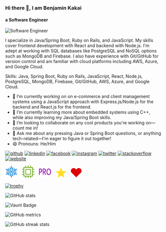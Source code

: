### Hi there 👋, I am Benjamin Kakai
#### a Software Engineer
![Software Engineer](https://github.blog/wp-content/uploads/2021/01/102393310-07478b80-3f8d-11eb-84eb-392d555ebd29.png?fit=1200%2C630)

I specialize in Java/Spring Boot, Ruby on Rails, and JavaScript. My skills cover frontend development with React and backend with Node.js. I'm adept at working with SQL databases like PostgreSQL and NoSQL options such as MongoDB and Firebase. I also have experience with Git/GitHub for version control and am familiar with cloud platforms including AWS, Azure, and Google Cloud.

Skills: Java, Spring Boot, Ruby on Rails, JavaScript, React, Node.js, PostgreSQL, MongoDB, Firebase, Git/GitHub, AWS, Azure, and Google Cloud.

- 🔭 I’m currently working on on e-commerce and client management systems using a JavaScript approach with Express.js/Node.js for the backend and React.js for the frontend. 
- 🌱 I’m currently learning more about embedded systems using C++, while also improving my Java/Spring Boot skills. 
- 👯 I’m looking to collaborate on any cool products you're working on—count me in! 
- 💬 Ask me about any pressing Java or Spring Boot questions, or anything tech-related—I'm eager to figure it out together! 
- 😄 Pronouns: He/Him 


[<img src='https://cdn.jsdelivr.net/npm/simple-icons@3.0.1/icons/github.svg' alt='github' height='40'>](https://github.com/BenjaminKakai)  [<img src='https://cdn.jsdelivr.net/npm/simple-icons@3.0.1/icons/linkedin.svg' alt='linkedin' height='40'>](https://www.linkedin.com/in/https://www.linkedin.com/in/benjamin-kakai-7b599121a//)  [<img src='https://cdn.jsdelivr.net/npm/simple-icons@3.0.1/icons/facebook.svg' alt='facebook' height='40'>](https://www.facebook.com/https://web.facebook.com/Jaminkakai)  [<img src='https://cdn.jsdelivr.net/npm/simple-icons@3.0.1/icons/instagram.svg' alt='instagram' height='40'>](https://www.instagram.com/https://www.instagram.com/benjaminkakai//)  [<img src='https://cdn.jsdelivr.net/npm/simple-icons@3.0.1/icons/twitter.svg' alt='twitter' height='40'>](https://twitter.com/https://x.com/Atechieforteky)  [<img src='https://cdn.jsdelivr.net/npm/simple-icons@3.0.1/icons/stackoverflow.svg' alt='stackoverflow' height='40'>](https://stackoverflow.com/users/https://stackoverflow.com/users/24178513/benjamin-kakai)  [<img src='https://cdn.jsdelivr.net/npm/simple-icons@3.0.1/icons/icloud.svg' alt='website' height='40'>](https://benjaminkakai.netlify.app/)  

<a href='https://archiveprogram.github.com/'><img src='https://raw.githubusercontent.com/acervenky/animated-github-badges/master/assets/acbadge.gif' width='40' height='40'></a> <a href='https://docs.github.com/en/developers'><img src='https://raw.githubusercontent.com/acervenky/animated-github-badges/master/assets/devbadge.gif' width='40' height='40'></a> <a href='https://github.com/pricing'><img src='https://raw.githubusercontent.com/acervenky/animated-github-badges/master/assets/pro.gif' width='40' height='40'></a> <a href='https://stars.github.com/'><img src='https://raw.githubusercontent.com/acervenky/animated-github-badges/master/assets/starbadge.gif' width='35' height='35'></a> <a href='https://docs.github.com/en/github/supporting-the-open-source-community-with-github-sponsors'><img src='https://raw.githubusercontent.com/acervenky/animated-github-badges/master/assets/sponsorbadge.gif' width='35' height='35'></a> 

[![trophy](https://github-profile-trophy.vercel.app/?username=BenjaminKakai)](https://github.com/ryo-ma/github-profile-trophy)

![GitHub stats](https://github-readme-stats.vercel.app/api?username=BenjaminKakai&show_icons=true&count_private=true)  

![Vaunt Badge](https://api.vaunt.dev/v1/github/entities/BenjaminKakai/contributions?format=svg&private=true)  

![GitHub metrics](https://metrics.lecoq.io/BenjaminKakai)  

![GitHub streak stats](https://streak-stats.demolab.com/?user=BenjaminKakai)  

